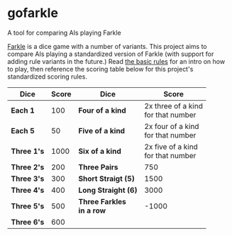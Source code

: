 gofarkle
========

A tool for comparing AIs playing Farkle

[Farkle](http://en.wikipedia.org/wiki/Farkle) is a dice game with a number of variants.  This project aims to compare AIs playing a standardized version of Farkle (with support for adding rule variants in the future.)  Read [the basic rules](http://en.wikipedia.org/wiki/Farkle#Play) for an intro on how to play, then reference the scoring table below for  this project's standardized scoring rules.


| Dice                | Score | Dice                             | Score                                     |
| ----------          | ----  |--------------------------------- | ----------------------------------------  |
| **Each 1**          | 100   | **Four of a kind**               | 2x three of a kind <br/> for that number |
| **Each 5**          | 50    | **Five of a kind**               | 2x four of a kind <br/> for that number  |
| **Three 1's**       | 1000  | **Six of a kind**                | 2x five of a kind <br/> for that number  |
| **Three 2's**       | 200   | **Three Pairs**                  | 750                                       |
| **Three 3's**       | 300   | **Short Straigt (5)**            | 1500                                      |
| **Three 4's**       | 400   | **Long Straight (6)**            | 3000                                      |
| **Three 5's**       | 500   | **Three Farkles <br/> in a row** | -1000                                     |
| **Three 6's**       | 600   |
